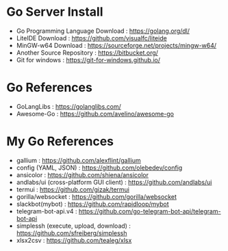 # Go Server Install
- Go Programming Language Download : https://golang.org/dl/
- LiteIDE Download : https://github.com/visualfc/liteide
- MinGW-w64 Download : https://sourceforge.net/projects/mingw-w64/
- Another Source Repository : https://bitbucket.org/
- Git for windows : https://git-for-windows.github.io/

# Go References
- GoLangLibs : https://golanglibs.com/
- Awesome-Go : https://github.com/avelino/awesome-go

# My Go References
- gallium : https://github.com/alexflint/gallium
- config (YAML, JSON) : https://github.com/olebedev/config
- ansicolor : https://github.com/shiena/ansicolor
- andlabs/ui (cross-platform GUI client) : https://github.com/andlabs/ui
- termui : https://github.com/gizak/termui
- gorilla/websocket : https://github.com/gorilla/websocket
- slackbot(mybot) : https://github.com/rapidloop/mybot
- telegram-bot-api.v4 : https://github.com/go-telegram-bot-api/telegram-bot-api
- simplessh (execute, upload, download) : https://github.com/sfreiberg/simplessh
- xlsx2csv : https://github.com/tealeg/xlsx
